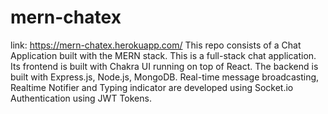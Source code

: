 # mern-chatex
link: https://mern-chatex.herokuapp.com/
This repo consists of a Chat Application built with the MERN stack.
This is a full-stack chat application. Its frontend is built with Chakra UI running on top of React. The backend is built with Express.js, Node.js, MongoDB. 
Real-time message broadcasting, Realtime Notifier and Typing indicator are developed using Socket.io
Authentication using JWT Tokens.
